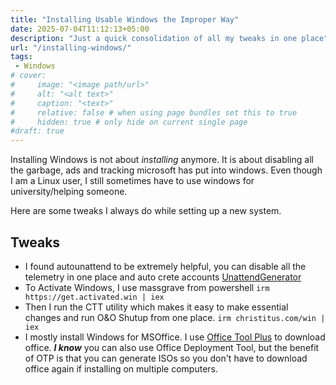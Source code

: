 ```yaml
---
title: "Installing Usable Windows the Improper Way"
date: 2025-07-04T11:12:13+05:00
description: "Just a quick consolidation of all my tweaks in one place"
url: "/installing-windows/"
tags:
 - Windows
# cover:
#     image: "<image path/url>"
#     alt: "<alt text>"
#     caption: "<text>"
#     relative: false # when using page bundles set this to true
#     hidden: true # only hide on current single page
#draft: true
---
```

Installing Windows is not about _installing_ anymore. It is about disabling all the garbage, ads and tracking microsoft has put into windows. Even though I am a Linux user, I still sometimes have to use windows for university/helping someone.

Here are some tweaks I always do while setting up a new system.
## Tweaks
* I found autounattend to be extremely helpful, you can disable all the telemetry in one place and auto crete accounts [UnattendGenerator](https://schneegans.de/windows/unattend-generator/)
* To Activate Windows, I use massgrave from powershell `irm https://get.activated.win | iex`
* Then I run the CTT utility which makes it easy to make essential changes and run O&O Shutup from one place. `irm christitus.com/win | iex`  
* I mostly install Windows for MSOffice. I use [Office Tool Plus](https://otp.landian.vip/en-us/) to download office. **_I know_** you can also use Office Deployment Tool, but the benefit of OTP is that you can generate ISOs so you don't have to download office again if installing on multiple computers.

